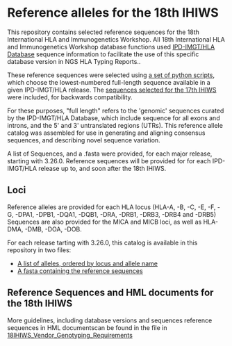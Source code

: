 # Reference alleles for the 18th IHIWS
This repository contains selected reference sequences for the 18th International HLA and Immunogenetics Workshop. All 18th International HLA and Immunogenetics Workshop database functions used [IPD-IMGT/HLA Database](https://www.ebi.ac.uk/ipd/imgt/hla/) sequence information to facilitate the use of this specific database version in NGS HLA Typing Reports..

These reference sequences were selected using [a set of python scripts](https://github.com/IHIW/bioinformatics/tree/master/reference_alleles/generate_references), which choose the lowest-numbered full-length sequence available in a given IPD-IMGT/HLA release. The [sequences selected for the 17th IHIWS](https://github.com/IHIW/bioinformatics/tree/master/reference_alleles/3.25.0_catalog) were included, for backwards compatibility.

For these purposes, "full length" refers to the 'genomic' sequences curated by the IPD-IMGT/HLA Database, which include sequence for all exons and introns, and the 5' and 3' untranslated regions (UTRs). This reference allele catalog was assembled for use in generating and aligning consensus sequences, and describing novel sequence variation. 

A list of Sequences, and a .fasta were provided, for each major release, starting with 3.26.0.  Reference sequences will be provided for for each IPD-IMGT/HLA release up to, and soon after the 18th IHIWS.

## Loci
Reference alleles are provided for each HLA locus (HLA-A, -B, -C, -E, -F, -G, -DPA1, -DPB1, -DQA1, -DQB1, -DRA, -DRB1, -DRB3, -DRB4 and -DRB5) Sequences are also provided for the MICA and MICB loci, as well as HLA-DMA, -DMB, -DOA, -DOB.

For each release tarting with 3.26.0, this catalog is available in this repository in two files: 
- [A list of alleles, ordered by locus and allele name](https://github.com/IHIW/bioinformatics/blob/master/reference_alleles/3.42.0_catalog/3.42.0_Reference_Alleles.txt)
- [A fasta containing the reference sequences](https://github.com/IHIW/bioinformatics/blob/master/reference_alleles/3.42.0_catalog/3.42.0_Reference_Alleles.txt)

## Reference Sequences and HML documents for the 18th IHIWS
More guidelines, including database versions and sequences reference sequences in HML documentscan be found in the file in [18IHIWS_Vendor_Genotyping_Requirements](https://github.com/IHIW/bioinformatics/blob/18WorkshopUpdates/reference_alleles/18IHIWS_Vendor_Genotyping_Requirements.md)

